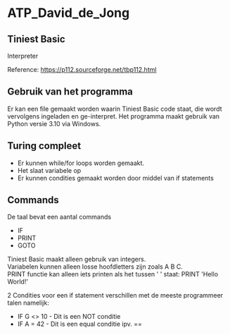 # ATP_David_de_Jong

## Tiniest Basic

Interpreter

Reference: https://p112.sourceforge.net/tbp112.html


## Gebruik van het programma

Er kan een file gemaakt worden waarin Tiniest Basic code staat, die wordt vervolgens ingeladen en ge-interpret.
Het programma maakt gebruik van Python versie 3.10 via Windows.

## Turing compleet

- Er kunnen while/for loops worden gemaakt.
- Het slaat variabele op
- Er kunnen condities gemaakt worden door middel van if statements

## Commands

De taal bevat een aantal commands

- IF
- PRINT
- GOTO

Tiniest Basic maakt alleen gebruik van integers.<br />
Variabelen kunnen alleen losse hoofdletters zijn zoals A B C. <br />
PRINT functie kan alleen iets printen als het tussen ' ' staat: PRINT 'Hello World!'

2 Condities voor een if statement verschillen met de meeste programmeer talen namelijk:
- IF G <> 10 - Dit is een NOT conditie
- IF A = 42 - Dit is een equal conditie ipv. ==

